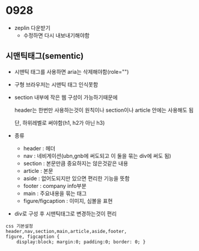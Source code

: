 # 0928

- zeplin 다운받기
  - 수정하면 다시 내보내기해야함

## 시맨틱태그(sementic)

- 시맨틱 태그를 사용하면 aria는 삭제해야함(role="")

- 구형 브라우저는 시맨틱 태그 인식못함

- section 내부에 작은 웹 구성이 가능하기때문에

  header는 한번만 사용하는것이 원칙이나 section이나 article 안에는 사용해도 됨

  단, 하위레벨로 써야함(h1, h2가 아닌 h3)

- 종류

  - header : 헤더
  - nav : 네비게이션(ubn,gnb에 써도되고 이 둘을 묶는 div에 써도 됨)
  - section : 본문만큼 중요하지는 않은것같은 내용
  - article : 본문
  - aside : 없어도되지만 있으면 편리한 기능을 뜻함
  - footer : company info부분
  - main : 주요내용을 묶는 태그
  - figure/figcaption : 이미지, 심볼을 표현

- div로 구성 후 시맨틱태그로 변경하는것이 편리



```
css 기본설정
header,nav,section,main,article,aside,footer,
figure, figcaption { 
    display:block; margin:0; padding:0; border: 0; }
```